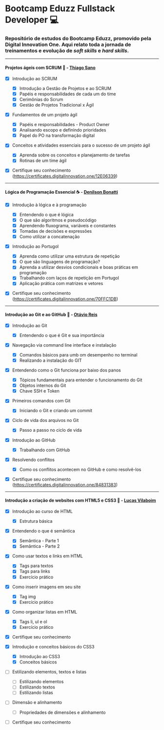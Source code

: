 # Bootcamp Eduzz Fullstack Developer :computer:

### Repositório de estudos do Bootcamp Eduzz, promovido pela Digital Innovation One. Aqui relato toda a jornada de treinamentos e evolução de *soft skills* e *hard skills*.



------



#### Projetos ágeis com SCRUM :book: - [Thiago Sano](https://www.linkedin.com/in/thiagosano)

- [x] Introdução ao SCRUM
  - [x] Introdução a Gestão de Projetos e ao SCRUM
  - [x] Papéis e responsabilidades de cada um do time
  - [x] Cerimônias do Scrum
  - [x] Gestão de Projetos Tradicional x Ágil

- [x] Fundamentos de um projeto ágil
  - [x] Papéis e responsabilidades - Product Owner
  - [x] Analisando escopo e definindo prioridades
  - [x] Papel do PO na transformação digital
- [x] Conceitos e atividades essenciais para o sucesso de um projeto ágil
  - [x] Aprenda sobre os conceitos e planejamento de tarefas
  - [x] Rotinas de um time ágil
- [x] Certifique seu conhecimento (https://certificates.digitalinnovation.one/12E06339)



------



#### Lógica de Programação Essencial :coffee: - [Denilson Bonatti](https://www.linkedin.com/in/denilson-bonatti-54a14529)

- [x] Introdução à lógica e à programação
  - [x] Entendendo o que é lógica
  - [x] O que são algoritmos e pseudocódigo
  - [x] Aprendendo fluxograma, variáveis e constantes
  - [x] Tomadas de decisões e expressões
  - [x] Como utilizar a concatenação
- [x] Introdução ao Portugol
  - [x] Aprenda como utilizar uma estrutura de repetição
  - [x] O que são linguagens de programação?
  - [x] Aprenda a utilizar desvios condicionais e boas práticas em programação
  - [x] Trabalhando com laços de repetição em Portugol
  - [x] Aplicação prática com matrizes e vetores
- [x] Certifique seu conhecimento (https://certificates.digitalinnovation.one/70FFC1DB)



------



#### Introdução ao Git e ao GitHub :link: - [Otávio Reis](https://github.com/Perkles)

- [x] Introdução ao Git
  - [x] Entendendo o que é Git e sua importância
- [x] Navegação via command line interface e instalação
  - [x] Comandos básicos para umb om desempenho no terminal
  - [x] Realizando a instalação do GIT
- [x] Entendendo como o Git funciona por baixo dos panos
  - [x] Tópicos fundamentais para entender o funcionamento do Git
  - [x] Objetos internos do Git
  - [x] Chave SSH e Token
- [x] Primeiros comandos com Git
  - [x] Iniciando o Git e criando um commit
- [x] Ciclo de vida dos arquivos no Git
  - [x] Passo a passo no ciclo de vida
- [x] Introdução ao GitHub
  - [x] Trabalhando com GitHub
- [x] Resolvendo conflitos
  - [x] Como os conflitos acontecem no GitHub e como resolvê-los
- [x] Certifique seu conhecimento (https://certificates.digitalinnovation.one/84831383)



------



#### Introdução a criação de websites com HTML5 e CSS3 :page_facing_up: - [Lucas Vilaboim](https://github.com/vilaboim)

- [x] Introdução ao curso de HTML
  - [x] Estrutura básica
- [x] Entendendo o que é semântica
  - [x] Semântica - Parte 1
  - [x] Semântica - Parte 2
- [x] Como usar textos e links em HTML
  - [x] Tags para textos
  - [x] Tags para links
  - [x] Exercício prático
- [x] Como inserir imagens em seu site
  - [x] Tag img
  - [x] Exercício prático
- [x] Como organizar listas em HTML
  - [x] Tags li, ul e ol
  - [x] Exercício prático
- [x] Certifique seu conhecimento

- [x] Introdução e conceitos básicos do CSS3
  - [x] Introdução ao CSS3
  - [x] Conceitos básicos
- [ ] Estilizando elementos, textos e listas
  - [ ] Estilizando elementos
  - [ ] Estilizando textos
  - [ ] Estilizando listas
- [ ] Dimensão e alinhamento
  - [ ] Propriedades de dimensões e alinhamento
- [ ] Certifique seu conhecimento